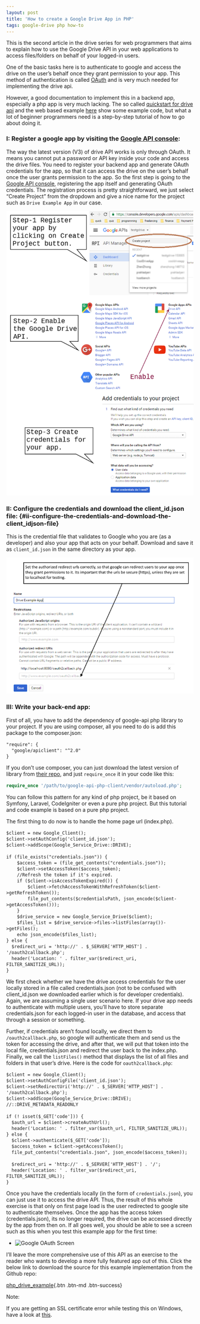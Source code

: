 ```yaml
---
layout: post
title: 'How to create a Google Drive App in PHP'
tags: google-drive php how-to
---
```


This is the second article in the drive series for web programmers that aims to explain how to use the Google Drive API in your web applications to access files/folders on behalf of your logged-in users.<!--more-->

One of the basic tasks here is to authenticate to google and access the drive on the user’s behalf once they grant permission to your app. This method of authentication is called [OAuth](https://en.wikipedia.org/wiki/OAuth) and is very much needed for implementing the drive api.

However, a good documentation to implement this in a backend app, especially a php app is very much lacking. The so called [quickstart for drive api](https://developers.google.com/drive/v3/web/quickstart/php) and the web based example [here](https://developers.google.com/api-client-library/php/auth/web-app) show some example code, but what a lot of beginner programmers need is a step-by-step tutorial of how to go about doing it.

### I: Register a google app by visiting the [Google API console](https://console.developers.google.com/):

The way the latest version (V3) of drive API works is only through OAuth. It means you cannot put a password or API key inside your code and access the drive files. You need to register your backend app and generate OAuth credentials for the app, so that it can access the drive on the user’s behalf once the user grants permission to the app. So the first step is going to the [Google API console](https://console.developers.google.com/), registering the app itself and generating OAuth credentials. The registration process is pretty straightforward, we just select “Create Project” from the dropdown and give a nice name for the project such as `Drive Example App` in our case.

![Register Google App](/uploads/old/google-apis/drive_api_steps.png)

### II: Configure the credentials and download the client\_id.json file: {#ii-configure-the-credentials-and-download-the-client_idjson-file}

This is the credential file that validates to Google who you are (as a developer) and also your app that acts on your behalf. Download and save it as `client_id.json` in the same directory as your app.

![Configure Credentials](/uploads/old/google-apis/configuration_steps_generic1.png)

### III: Write your back-end app:

First of all, you have to add the dependency of google-api php library to your project. If you are using composer, all you need to do is add this package to the composer.json:

	"require": {
	  "google/apiclient": "^2.0"
	}

If you don’t use composer, you can just download the latest version of library from [their repo](https://github.com/google/google-api-php-client), and just `require_once` it in your code like this:

```php
require_once '/path/to/google-api-php-client/vendor/autoload.php';
```

You can follow this pattern for any kind of php project, be it based on Symfony, Laravel, CodeIgniter or even a pure php project. But this tutorial and code example is based on a pure php project.

The first thing to do now is to handle the home page url (index.php).

	$client = new Google_Client();
	$client->setAuthConfig('client_id.json');
	$client->addScope(Google_Service_Drive::DRIVE);

	if (file_exists("credentials.json")) {
		$access_token = (file_get_contents("credentials.json"));
		$client->setAccessToken($access_token);
		//Refresh the token if it's expired.
		if ($client->isAccessTokenExpired()) {
			$client->fetchAccessTokenWithRefreshToken($client->getRefreshToken());
			file_put_contents($credentialsPath, json_encode($client->getAccessToken()));
		}
		$drive_service = new Google_Service_Drive($client);
		$files_list = $drive_service->files->listFiles(array())->getFiles(); 
		echo json_encode($files_list);
	} else {
	  $redirect_uri = 'http://' . $_SERVER['HTTP_HOST'] . '/oauth2callback.php';
	  header('Location: ' . filter_var($redirect_uri, FILTER_SANITIZE_URL));
	}
We first check whether we have the drive access credentials for the user locally stored in a file called credentials.json (not to be confused with client\_id.json we downloaded earlier which is for developer credentials). Again, we are assuming a single user scenario here. If your drive app needs to authenticate with multiple users, you’ll have to store separate credentials.json for each logged-in user in the database, and access that through a session or something.

Further, if credentials aren’t found locally, we direct them to `/oauth2callback.php`, so google will authenticate them and send us the token for accessing the drive, and after that, we will put that token into the local file, credentials.json and redirect the user back to the index.php. Finally, we call the `listFiles()` method that displays the list of all files and folders in that user’s drive. Here is the code for `oauth2callback.php`:

	$client = new Google_Client();
	$client->setAuthConfigFile('client_id.json');
	$client->setRedirectUri('http://' . $_SERVER['HTTP_HOST'] . '/oauth2callback.php');
	$client->addScope(Google_Service_Drive::DRIVE); //::DRIVE_METADATA_READONLY

	if (! isset($_GET['code'])) {
	  $auth_url = $client->createAuthUrl();
	  header('Location: ' . filter_var($auth_url, FILTER_SANITIZE_URL));
	} else {
	  $client->authenticate($_GET['code']);
	  $access_token = $client->getAccessToken();
	  file_put_contents("credentials.json", json_encode($access_token));
	   
	  $redirect_uri = 'http://' . $_SERVER['HTTP_HOST'] . '/';
	  header('Location: ' . filter_var($redirect_uri, FILTER_SANITIZE_URL));
	}

Once you have the credentials locally (in the form of `credentials.json`), you can just use it to access the drive API. Thus, the result of this whole exercise is that only on first page load is the user redirected to google site to authenticate themselves. Once the app has the access token (credentials.json), its no longer required, the drive can be accessed directly by the app from then on. If all goes well, you should be able to see a screen such as this when you test this example app for the first time:

- ![Google OAuth Screen](/uploads/old/google-apis/oauth_screen_generic.png)

I’ll leave the more comprehensive use of this API as an exercise to the reader who wants to develop a more fully featured app out of this. Click the below link to download the source for this example implementation from the Github repo:

[php\_drive\_example](https://github.com/prahladyeri/php-drive-example/){.btn .btn-md .btn-success}

Note:

If you are getting an SSL certificate error while testing this on Windows, have a look at [this](http://stackoverflow.com/q/29822686/849365).
